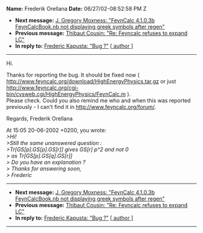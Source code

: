 **Name:** Frederik Orellana
**Date:** 06/27/02-08:52:58 PM Z

  - **Next message:** [J. Gregory Moxness: "FeynCalc 4.1.0.3b
    FeynCalcBook.nb not displaying greek symbols after
    regen"](0081.html)
  - **Previous message:** [Thibaut Cousin: "Re: Feyncalc refuses to
    expand LC"](0079.html)
  - **In reply to:** [Frederic Kapusta: "Bug ?"](0076.html)
    [[ author ]](author.html#80)

-----

Hi.  

Thanks for reporting the bug. It should be fixed now (  
<http://www.feyncalc.org/download/HighEnergyPhysics.tar.gz> or just  
<http://www.feyncalc.org/cgi-bin/cvsweb.cgi/HighEnergyPhysics/FeynCalc.m>
).  
Please check. Could you also remind me who and when this was reported  
previously - I can't find it in <http://www.feyncalc.org/forum/>.  

Regards, Frederik Orellana  

At 15:05 20-06-2002 +0200, you wrote:  
*\>Hi\!*  
*\>Still the same unanswered question :*  
*\>Tr[GS[p].GS[p].GS[r]] gives
GS[r] p^2 and not 0*  
*\> as Tr[GS[p].GS[q].GS[r]]*  
*\> Do you have an explanation ?*  
*\> Thanks for answering soon,*  
*\> Frederic*  

-----

  - **Next message:** [J. Gregory Moxness: "FeynCalc 4.1.0.3b
    FeynCalcBook.nb not displaying greek symbols after
    regen"](0081.html)
  - **Previous message:** [Thibaut Cousin: "Re: Feyncalc refuses to
    expand LC"](0079.html)
  - **In reply to:** [Frederic Kapusta: "Bug ?"](0076.html)
    [[ author ]](author.html#80)

-----

